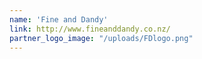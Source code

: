 ```yaml
---
name: 'Fine and Dandy'
link: http://www.fineanddandy.co.nz/
partner_logo_image: "/uploads/FDlogo.png"
---
```


